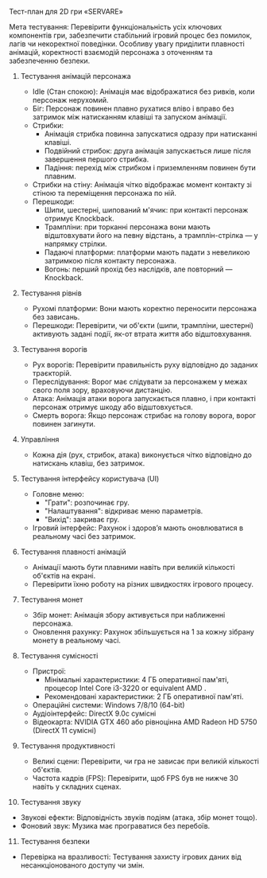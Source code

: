 Тест-план для 2D гри «SERVARE»

Мета тестування: 
Перевірити функціональність усіх ключових компонентів гри, забезпечити стабільний ігровий процес без помилок, лагів чи некоректної поведінки. Особливу увагу приділити плавності анімацій, коректності взаємодій персонажа з оточенням та забезпеченню безпеки.


1. Тестування анімацій персонажа
   - Idle (Стан спокою): Анімація має відображатися без ривків, коли персонаж нерухомий.  
   - Біг: Персонаж повинен плавно рухатися вліво і вправо без затримок між натисканням клавіші та запуском анімації.  
   - Стрибки: 
     - Анімація стрибка повинна запускатися одразу при натисканні клавіші.
     - Подвійний стрибок: друга анімація запускається лише після завершення першого стрибка.
     - Падіння: перехід між стрибком і приземленням повинен бути плавним.
   - Стрибки на стіну: Анімація чітко відображає момент контакту зі стіною та переміщення персонажа по ній.  
   - Перешкоди:
     - Шипи, шестерні, шипований м'ячик: при контакті персонаж отримує Knockback.
     - Трампліни: при торканні персонажа вони мають відштовхувати його на певну відстань, а трамплін-стрілка — у напрямку стрілки.
     - Падаючі платформи: платформи мають падати з невеликою затримкою після контакту персонажа.
     - Вогонь: перший прохід без наслідків, але повторний — Knockback.  


2. Тестування рівнів
   - Рухомі платформи: Вони мають коректно переносити персонажа без зависань.  
   - Перешкоди: Перевірити, чи об'єкти (шипи, трампліни, шестерні) активують задані події, як-от втрата життя або відштовхування.


3. Тестування ворогів
   - Рух ворогів: Перевірити правильність руху відповідно до заданих траєкторій.  
   - Переслідування: Ворог має слідувати за персонажем у межах свого поля зору, враховуючи дистанцію.  
   - Атака: Анімація атаки ворога запускається плавно, і при контакті персонаж отримує шкоду або відштовхується.  
   - Смерть ворога: Якщо персонаж стрибає на голову ворога, ворог повинен загинути.


4. Управління
   - Кожна дія (рух, стрибок, атака) виконується чітко відповідно до натискань клавіш, без затримок.


5. Тестування інтерфейсу користувача (UI)
   - Головне меню:
     - "Грати": розпочинає гру.
     - "Налаштування": відкриває меню параметрів.
     - "Вихід": закриває гру.
   - Ігровий інтерфейс: Рахунок і здоров’я мають оновлюватися в реальному часі без затримок.


6. Тестування плавності анімацій
   - Анімації мають бути плавними навіть при великій кількості об'єктів на екрані.  
   - Перевірити їхню роботу на різних швидкостях ігрового процесу.


7. Тестування монет
   - Збір монет: Анімація збору активується при наближенні персонажа.  
   - Оновлення рахунку: Рахунок збільшується на 1 за кожну зібрану монету в реальному часі.


8. Тестування сумісності
   - Пристрої:
     - Мінімальні характеристики: 4 ГБ оперативної пам'яті, процесор Intel Core i3-3220 or equivalent AMD .
     - Рекомендовані характеристики:  2 ГБ оперативної пам'яті.
   - Операційні системи: Windows 7/8/10 (64-bit) 
   - Аудіоінтерфейс: DirectX 9.0c сумісні
   - Відеокарта: NVIDIA GTX 460 або рівноцінна AMD Radeon HD 5750 (DirectX 11 сумісні) 




9. Тестування продуктивності
   - Великі сцени: Перевірити, чи гра не зависає при великій кількості об'єктів.  
   - Частота кадрів (FPS): Перевірити, щоб FPS був не нижче 30 навіть у складних сценах.


10. Тестування звуку
   - Звукові ефекти: Відповідність звуків подіям (атака, збір монет тощо).  
   - Фоновий звук: Музика має програватися без перебоїв.


11. Тестування безпеки
   - Перевірка на вразливості: 
Тестування захисту ігрових даних від несанкціонованого доступу чи змін.
